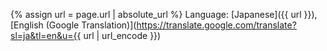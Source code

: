 {% assign url = page.url | absolute_url %}
Language:
[Japanese]({{ url }}),
[English (Google Translation)](https://translate.google.com/translate?sl=ja&tl=en&u={{ url | url_encode }})
